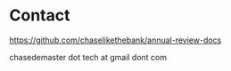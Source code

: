 # Contact


https://github.com/chaselikethebank/annual-review-docs

chasedemaster dot tech at gmail dont com